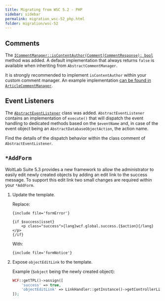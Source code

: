 ```yaml
---
title: Migrating from WSC 5.2 - PHP
sidebar: sidebar
permalink: migration_wsc-52_php.html
folder: migration/wsc-52
---
```


## Comments

The [`ICommentManager::isContentAuthor(Comment|CommentResponse): bool`](https://github.com/WoltLab/WCF/blob/aa96d34130d58c150a35ebd8936f09c830ccd685/wcfsetup/install/files/lib/system/comment/manager/ICommentManager.class.php#L151-L158) method was added.
A default implementation that always returns `false` is available when inheriting from `AbstractCommentManager`.

It is strongly recommended to implement `isContentAuthor` within your custom comment manager.
An example implementation [can be found in `ArticleCommentManager`](https://github.com/WoltLab/WCF/blob/aa96d34130d58c150a35ebd8936f09c830ccd685/wcfsetup/install/files/lib/system/comment/manager/ArticleCommentManager.class.php#L213-L219).

## Event Listeners

The [`AbstractEventListener`](https://github.com/WoltLab/WCF/blob/75631516d45f9355f6c73d6375bf804d2abd587e/wcfsetup/install/files/lib/system/event/listener/AbstractEventListener.class.php) class was added.
`AbstractEventListener` contains an implementation of `execute()` that will dispatch the event handling to dedicated methods based on the `$eventName` and, in case of the event object being an `AbstractDatabaseObjectAction`, the action name.

Find the details of the dispatch behavior within the class comment of `AbstractEventListener`.

## `*AddForm`

WoltLab Suite 5.3 provides a new framework to allow the administrator to easily edit newly created objects by adding an edit link to the success message.
To support this edit link two small changes are required within your `*AddForm`.

1. Update the template.

    Replace:
    ```smarty
    {include file='formError'}
    
    {if $success|isset}
        <p class="success">{lang}wcf.global.success.{$action}{/lang}</p>
    {/if}
    ```

    With:
    ```smarty
    {include file='formNotice'}
    ```

2. Expose `objectEditLink` to the template.

    Example (`$object` being the newly created object):
    ```php
    WCF::getTPL()->assign([
        'success' => true,
        'objectEditLink' => LinkHandler::getInstance()->getControllerLink(ObjectEditForm::class, ['id' => $object->objectID]),
    ]);
    ```